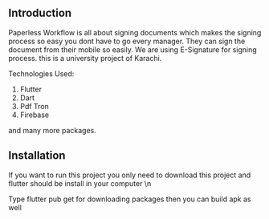 ## Introduction

Paperless Workflow is all about signing documents which makes the signing process so easy you dont have to go every manager. They can sign the document from their mobile so easily. We are using E-Signature for signing process. this is a university project of Karachi.


Technologies Used:
1. Flutter
2. Dart
3. Pdf Tron
4. Firebase

and many more packages.


## Installation

If you want to run this project you only need to download this project and flutter should be install in your computer \n

Type flutter pub get for downloading packages then you can build apk as well



